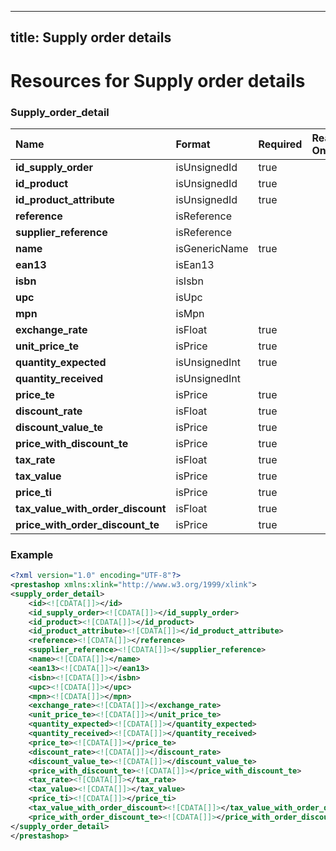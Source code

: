 
---
title: Supply order details
---

# Resources for Supply order details


### Supply_order_detail

|               Name                |    Format     | Required | Read Only | Max size | Not filterable | Description |
| :-------------------------------- | :------------ | :------- | :-------- | :------- | :------------- | :---------- |
| **id_supply_order**               | isUnsignedId  | true     |           |          |                |             |
| **id_product**                    | isUnsignedId  | true     |           |          |                |             |
| **id_product_attribute**          | isUnsignedId  | true     |           |          |                |             |
| **reference**                     | isReference   |          |           |          |                |             |
| **supplier_reference**            | isReference   |          |           |          |                |             |
| **name**                          | isGenericName | true     |           |          |                |             |
| **ean13**                         | isEan13       |          |           |          |                |             |
| **isbn**                          | isIsbn        |          |           |          |                |             |
| **upc**                           | isUpc         |          |           |          |                |             |
| **mpn**                           | isMpn         |          |           |          |                |             |
| **exchange_rate**                 | isFloat       | true     |           |          |                |             |
| **unit_price_te**                 | isPrice       | true     |           |          |                |             |
| **quantity_expected**             | isUnsignedInt | true     |           |          |                |             |
| **quantity_received**             | isUnsignedInt |          |           |          |                |             |
| **price_te**                      | isPrice       | true     |           |          |                |             |
| **discount_rate**                 | isFloat       | true     |           |          |                |             |
| **discount_value_te**             | isPrice       | true     |           |          |                |             |
| **price_with_discount_te**        | isPrice       | true     |           |          |                |             |
| **tax_rate**                      | isFloat       | true     |           |          |                |             |
| **tax_value**                     | isPrice       | true     |           |          |                |             |
| **price_ti**                      | isPrice       | true     |           |          |                |             |
| **tax_value_with_order_discount** | isFloat       | true     |           |          |                |             |
| **price_with_order_discount_te**  | isPrice       | true     |           |          |                |             |


### Example

```xml
<?xml version="1.0" encoding="UTF-8"?>
<prestashop xmlns:xlink="http://www.w3.org/1999/xlink">
<supply_order_detail>
	<id><![CDATA[]]></id>
	<id_supply_order><![CDATA[]]></id_supply_order>
	<id_product><![CDATA[]]></id_product>
	<id_product_attribute><![CDATA[]]></id_product_attribute>
	<reference><![CDATA[]]></reference>
	<supplier_reference><![CDATA[]]></supplier_reference>
	<name><![CDATA[]]></name>
	<ean13><![CDATA[]]></ean13>
	<isbn><![CDATA[]]></isbn>
	<upc><![CDATA[]]></upc>
	<mpn><![CDATA[]]></mpn>
	<exchange_rate><![CDATA[]]></exchange_rate>
	<unit_price_te><![CDATA[]]></unit_price_te>
	<quantity_expected><![CDATA[]]></quantity_expected>
	<quantity_received><![CDATA[]]></quantity_received>
	<price_te><![CDATA[]]></price_te>
	<discount_rate><![CDATA[]]></discount_rate>
	<discount_value_te><![CDATA[]]></discount_value_te>
	<price_with_discount_te><![CDATA[]]></price_with_discount_te>
	<tax_rate><![CDATA[]]></tax_rate>
	<tax_value><![CDATA[]]></tax_value>
	<price_ti><![CDATA[]]></price_ti>
	<tax_value_with_order_discount><![CDATA[]]></tax_value_with_order_discount>
	<price_with_order_discount_te><![CDATA[]]></price_with_order_discount_te>
</supply_order_detail>
</prestashop>

```

